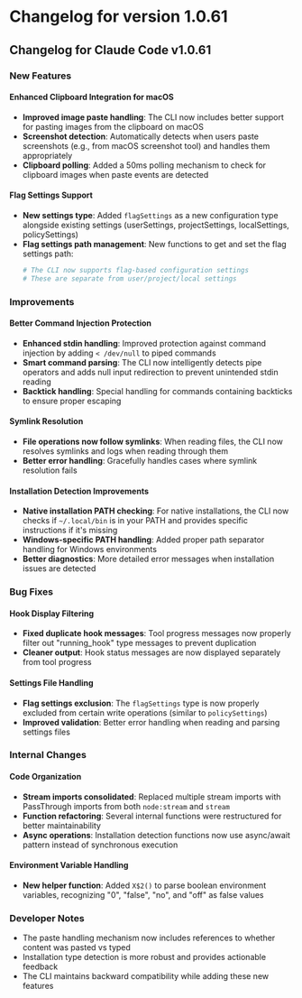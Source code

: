 # Changelog for version 1.0.61

## Changelog for Claude Code v1.0.61

### New Features

#### Enhanced Clipboard Integration for macOS
- **Improved image paste handling**: The CLI now includes better support for pasting images from the clipboard on macOS
- **Screenshot detection**: Automatically detects when users paste screenshots (e.g., from macOS screenshot tool) and handles them appropriately
- **Clipboard polling**: Added a 50ms polling mechanism to check for clipboard images when paste events are detected

#### Flag Settings Support
- **New settings type**: Added `flagSettings` as a new configuration type alongside existing settings (userSettings, projectSettings, localSettings, policySettings)
- **Flag settings path management**: New functions to get and set the flag settings path:
  ```bash
  # The CLI now supports flag-based configuration settings
  # These are separate from user/project/local settings
  ```

### Improvements

#### Better Command Injection Protection
- **Enhanced stdin handling**: Improved protection against command injection by adding `< /dev/null` to piped commands
- **Smart command parsing**: The CLI now intelligently detects pipe operators and adds null input redirection to prevent unintended stdin reading
- **Backtick handling**: Special handling for commands containing backticks to ensure proper escaping

#### Symlink Resolution
- **File operations now follow symlinks**: When reading files, the CLI now resolves symlinks and logs when reading through them
- **Better error handling**: Gracefully handles cases where symlink resolution fails

#### Installation Detection Improvements
- **Native installation PATH checking**: For native installations, the CLI now checks if `~/.local/bin` is in your PATH and provides specific instructions if it's missing
- **Windows-specific PATH handling**: Added proper path separator handling for Windows environments
- **Better diagnostics**: More detailed error messages when installation issues are detected

### Bug Fixes

#### Hook Display Filtering
- **Fixed duplicate hook messages**: Tool progress messages now properly filter out "running_hook" type messages to prevent duplication
- **Cleaner output**: Hook status messages are now displayed separately from tool progress

#### Settings File Handling
- **Flag settings exclusion**: The `flagSettings` type is now properly excluded from certain write operations (similar to `policySettings`)
- **Improved validation**: Better error handling when reading and parsing settings files

### Internal Changes

#### Code Organization
- **Stream imports consolidated**: Replaced multiple stream imports with PassThrough imports from both `node:stream` and `stream`
- **Function refactoring**: Several internal functions were restructured for better maintainability
- **Async operations**: Installation detection functions now use async/await pattern instead of synchronous execution

#### Environment Variable Handling
- **New helper function**: Added `X$2()` to parse boolean environment variables, recognizing "0", "false", "no", and "off" as false values

### Developer Notes

- The paste handling mechanism now includes references to whether content was pasted vs typed
- Installation type detection is more robust and provides actionable feedback
- The CLI maintains backward compatibility while adding these new features
